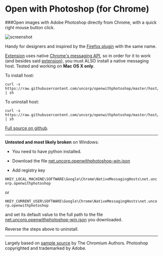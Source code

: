 # Open with Photoshop (for Chrome)

###Open images with Adobe Photoshop directly from Chrome, with a quick right mouse button click.

![screenshot](http://lh4.googleusercontent.com/Hie1Uyl-8a_XnM_5Rp_6msPXzoCsSsRLEWuRNFoM6MtIR7CENXEvEvpFV4BEhVtyaEojel2tdDU=s1280-h800-e365-)

Handy for designers and inspired by the [Firefox plugin](https://addons.mozilla.org/en-US/firefox/addon/open-with-photoshop/) with the same name.

[Extension](http://goo.gl/Fy982M) uses native [Chrome's messaging API](https://developer.chrome.com/extensions/messaging), so in order for it to work (and besides said [extension](http://goo.gl/Fy982M)), you must ALSO install a native messaging host. Tested and working on **Mac OS X only**. 

To install host:

	curl -s https://raw.githubusercontent.com/uncorp/openwithphotoshop/master/host/install.sh | sh

To uninstall host:

	curl -s https://raw.githubusercontent.com/uncorp/openwithphotoshop/master/host/install.sh | sh

[Full source on github](http://goo.gl/tb0ZIz).

---

**Untested and most likely broken** on Windows:

- You need to have python installed.
- Download the file [net.uncorp.openwithphotoshop-win.json](https://raw.githubusercontent.com/uncorp/openwithphotoshop/master/host/net.uncorp.openwithphotoshop-win.json)

- Add registry key

 `HKEY_LOCAL_MACHINE\SOFTWARE\Google\Chrome\NativeMessagingHosts\net.uncorp.openwithphotoshop`
 
  or
  
  `HKEY_CURRENT_USER\SOFTWARE\Google\Chrome\NativeMessagingHosts\net.uncorp.openwithphotoshop`
  
  and set its default value to the full path to the file [net.uncorp.openwithphotoshop-win.json](https://raw.githubusercontent.com/uncorp/openwithphotoshop/master/host/net.uncorp.openwithphotoshop-win.json) you downloaded.
  
Reverse the steps above to uninstall.

---

Largely based on [sample source](http://src.chromium.org/viewvc/chrome/trunk/src/chrome/common/extensions/docs/examples/api/nativeMessaging/) by The Chromium Authors. Photoshop copyrighted and trademarked by Adobe.